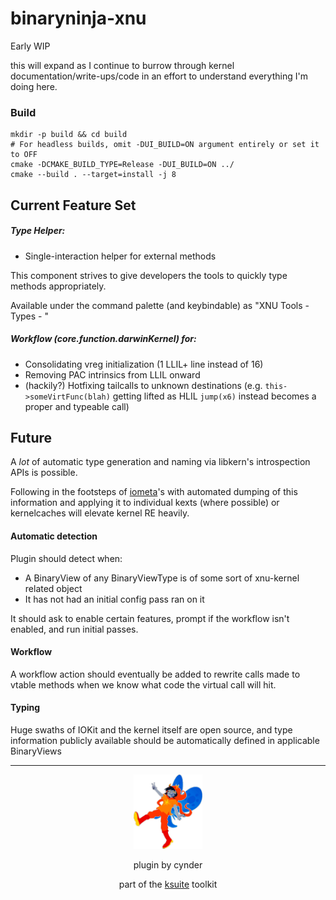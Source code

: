 # binaryninja-xnu

Early WIP

this will expand as I continue to burrow through kernel documentation/write-ups/code in an effort to understand
everything I'm doing here. 

### Build

```shell
mkdir -p build && cd build
# For headless builds, omit -DUI_BUILD=ON argument entirely or set it to OFF
cmake -DCMAKE_BUILD_TYPE=Release -DUI_BUILD=ON ../
cmake --build . --target=install -j 8 
```

## Current Feature Set

##### Type Helper:
* Single-interaction helper for external methods

This component strives to give developers the tools to quickly type methods appropriately.

Available under the command palette (and keybindable) as "XNU Tools - Types - <type of function>"

##### Workflow (core.function.darwinKernel) for:
* Consolidating vreg initialization (1 LLIL+ line instead of 16)
* Removing PAC intrinsics from LLIL onward
* (hackily?) Hotfixing tailcalls to unknown destinations (e.g. `this->someVirtFunc(blah)` getting lifted as HLIL `jump(x6)` instead becomes a proper and typeable call)

## Future

A _lot_ of automatic type generation and naming via libkern's introspection APIs is possible.

Following in the footsteps of [iometa](https://github.com/Siguza/iometa)'s with automated 
dumping of this information and applying it to individual kexts (where possible) or kernelcaches will elevate kernel RE heavily.

#### Automatic detection

Plugin should detect when:
* A BinaryView of any BinaryViewType is of some sort of xnu-kernel related object
* It has not had an initial config pass ran on it

It should ask to enable certain features, prompt if the workflow isn't enabled, and run initial passes.

#### Workflow

A workflow action should eventually be added to rewrite calls made to vtable methods when we know
what code the virtual call will hit.

#### Typing

Huge swaths of IOKit and the kernel itself are open source, and type information publicly available
should be automatically defined in applicable BinaryViews

---

<p align=center>
<img src=".github/vri.png" alt="vri" width=110px>
</p> 
<p align=center>
plugin by cynder
</p>
<p align=center>
part of the <a href="https://github.com/cxnder/ksuite">ksuite</a> toolkit
</p>

